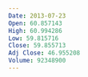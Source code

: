 ```yaml
---
Date: 2013-07-23
Open: 60.857143
High: 60.994286
Low: 59.815716
Close: 59.855713
Adj Close: 46.955208
Volume: 92348900
---
```

